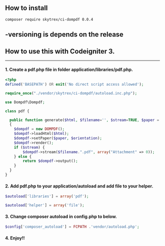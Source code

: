 ## How to install 

    composer require skytrex/ci-dompdf 0.0.4

-**versioning is depends on the release**
------
## How to use this with Codeigniter 3.
------
#### 1. Create a pdf.php file in folder **application/libraries/pdf.php**.

```php
<?php
defined('BASEPATH') OR exit('No direct script access allowed');

require_once("./vendor/skytrex/ci-dompdf/autoload.inc.php");

use Dompdf\Dompdf;

class pdf {

  public function generate($html, $filename='', $stream=TRUE, $paper = 'A4', $orientation = "portrait")
  {
    $dompdf = new DOMPDF();
    $dompdf->loadHtml($html);
    $dompdf->setPaper($paper, $orientation);
    $dompdf->render();
    if ($stream) {
        $dompdf->stream($filename.".pdf", array("Attachment" => 0));
    } else {
        return $dompdf->output();
    }
  }
}
```

#### 2. Add pdf.php to your **application/autoload** and add file to your helper.

```php
$autoload['libraries'] = array('pdf');

$autoload['helper'] = array('file');
```

#### 3. Change **composer autoload** in <b>config.php</b> to below.

```php
$config['composer_autoload'] = FCPATH .'vendor/autoload.php';
```

#### 4. Enjoy!!
